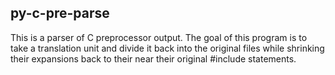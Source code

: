 ## py-c-pre-parse

This is a parser of C preprocessor output.  The goal of this program is to take a translation unit and divide it back into the original files while shrinking their expansions back to their near their original #include statements.

